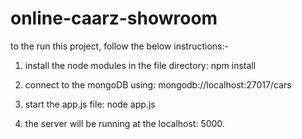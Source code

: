 # online-caarz-showroom

to the run this project, follow the below instructions:-

1. install the node modules in the file directory: npm install

2. connect to the mongoDB using: mongodb://localhost:27017/cars

3. start the app.js file: node app.js

4. the server will be running at the localhost: 5000.
